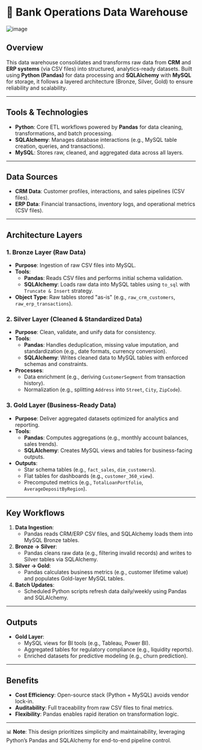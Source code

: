 # 🏦 Bank Operations Data Warehouse

![image](https://github.com/user-attachments/assets/c05322fb-534a-429f-aacf-4f5ebfd305fc)

## Overview  
This data warehouse consolidates and transforms raw data from **CRM** and **ERP systems** (via CSV files) into structured, analytics-ready datasets. Built using **Python (Pandas)** for data processing and **SQLAlchemy** with **MySQL** for storage, it follows a layered architecture (Bronze, Silver, Gold) to ensure reliability and scalability.

---

## Tools & Technologies  
- **Python**: Core ETL workflows powered by **Pandas** for data cleaning, transformations, and batch processing.  
- **SQLAlchemy**: Manages database interactions (e.g., MySQL table creation, queries, and transactions).  
- **MySQL**: Stores raw, cleaned, and aggregated data across all layers.  

---

## Data Sources  
- **CRM Data**: Customer profiles, interactions, and sales pipelines (CSV files).  
- **ERP Data**: Financial transactions, inventory logs, and operational metrics (CSV files).  

---

## Architecture Layers  
### 1. **Bronze Layer (Raw Data)**  
- **Purpose**: Ingestion of raw CSV files into MySQL.  
- **Tools**:  
  - **Pandas**: Reads CSV files and performs initial schema validation.  
  - **SQLAlchemy**: Loads raw data into MySQL tables using `to_sql` with `Truncate & Insert` strategy.  
- **Object Type**: Raw tables stored "as-is" (e.g., `raw_crm_customers`, `raw_erp_transactions`).  

### 2. **Silver Layer (Cleaned & Standardized Data)**  
- **Purpose**: Clean, validate, and unify data for consistency.  
- **Tools**:  
  - **Pandas**: Handles deduplication, missing value imputation, and standardization (e.g., date formats, currency conversion).  
  - **SQLAlchemy**: Writes cleaned data to MySQL tables with enforced schemas and constraints.  
- **Processes**:  
  - Data enrichment (e.g., deriving `CustomerSegment` from transaction history).  
  - Normalization (e.g., splitting `Address` into `Street`, `City`, `ZipCode`).  

### 3. **Gold Layer (Business-Ready Data)**  
- **Purpose**: Deliver aggregated datasets optimized for analytics and reporting.  
- **Tools**:  
  - **Pandas**: Computes aggregations (e.g., monthly account balances, sales trends).  
  - **SQLAlchemy**: Creates MySQL views and tables for business-facing outputs.  
- **Outputs**:  
  - Star schema tables (e.g., `fact_sales`, `dim_customers`).  
  - Flat tables for dashboards (e.g., `customer_360_view`).  
  - Precomputed metrics (e.g., `TotalLoanPortfolio`, `AverageDepositByRegion`).  

---

## Key Workflows  
1. **Data Ingestion**:  
   - Pandas reads CRM/ERP CSV files, and SQLAlchemy loads them into MySQL Bronze tables.  
2. **Bronze → Silver**:  
   - Pandas cleans raw data (e.g., filtering invalid records) and writes to Silver tables via SQLAlchemy.  
3. **Silver → Gold**:  
   - Pandas calculates business metrics (e.g., customer lifetime value) and populates Gold-layer MySQL tables.  
4. **Batch Updates**:  
   - Scheduled Python scripts refresh data daily/weekly using Pandas and SQLAlchemy.  

---

## Outputs  
- **Gold Layer**:  
  - MySQL views for BI tools (e.g., Tableau, Power BI).  
  - Aggregated tables for regulatory compliance (e.g., liquidity reports).  
  - Enriched datasets for predictive modeling (e.g., churn prediction).  

---

## Benefits  
- **Cost Efficiency**: Open-source stack (Python + MySQL) avoids vendor lock-in.  
- **Auditability**: Full traceability from raw CSV files to final metrics.  
- **Flexibility**: Pandas enables rapid iteration on transformation logic.  

--- 

📊 **Note**: This design prioritizes simplicity and maintainability, leveraging Python’s Pandas and SQLAlchemy for end-to-end pipeline control.  
